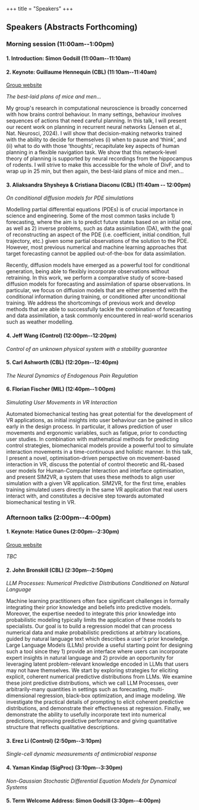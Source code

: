 +++
title = "Speakers"
+++

## Speakers (Abstracts Forthcoming)

### Morning session (11:00am--1:00pm)

#### 1. Introduction: Simon Godsill (11:00am--11:10am)

#### 2. Keynote: Guillaume Hennequin (CBL) (11:10am--11:40am)
[Group website](https://cbl.eng.cam.ac.uk/hennequin/)

*The best-laid plans of mice and men...*

My group's research in computational neuroscience is broadly concerned with how brains control behaviour. In many settings, behaviour involves sequences of actions that need careful planning. In this talk, I will present our recent work on planning in recurrent neural networks (Jensen et al., Nat. Neurosci, 2024). I will show that decision-making networks trained with the ability to decide for themselves (i) when to pause and ‘think’, and (ii) what to do with those ‘thoughts’, recapitulate key aspects of human planning in a flexible navigation task. We show that this network-level theory of planning is supported by neural recordings from the hippocampus of rodents. I will strive to make this accessible for the whole of DivF, and to wrap up in 25 min, but then again, the best-laid plans of mice and men...


#### 3. Aliaksandra Shysheya & Cristiana Diaconu (CBL) (11:40am -- 12:00pm)

*On conditional diffusion models for PDE simulations*

Modelling partial differential equations (PDEs) is of crucial importance in science and engineering. Some of the most common tasks include 1) forecasting, where the aim is to predict future states based on an initial one, as well as 2) inverse problems, such as data assimilation (DA), with the goal of reconstructing an aspect of the PDE (i.e. coefficient, initial condition, full trajectory, etc.) given some partial observations of the solution to the PDE. However, most previous numerical and machine learning approaches that target forecasting cannot be applied out-of-the-box for data assimilation.

Recently, diffusion models have emerged as a powerful tool for conditional generation, being able to flexibly incorporate observations without retraining. In this work, we perform a comparative study of score-based diffusion models for forecasting and assimilation of sparse observations. In particular, we focus on diffusion models that are either presented with the conditional information during training, or conditioned after unconditional training. We address the shortcomings of previous work and develop methods that are able to successfully tackle the combination of forecasting and data assimilation, a task commonly encountered in real-world scenarios such as weather modelling.


#### 4. Jeff Wang (Control)  (12:00pm--12:20pm)

*Control of an unknown physical system with a stability guarantee*



#### 5. Carl Ashworth (CBL) (12:20pm--12:40pm)

*The Neural Dynamics of Endogenous Pain Regulation*


#### 6. Florian Fischer (MIL) (12:40pm--1:00pm)

*Simulating User Movements in VR Interaction*

Automated biomechanical testing has great potential for the development of VR applications, as initial insights into user behaviour can be gained in silico early in the design process. In particular, it allows prediction of user movements and ergonomic variables, such as fatigue, prior to conducting user studies. In combination with mathematical methods for predicting control strategies, biomechanical models provide a powerful tool to simulate interaction movements in a time-continuous and holistic manner. In this talk, I present a novel, optimisation-driven perspective on movement-based interaction in VR, discuss the potential of control theoretic and RL-based user models for Human-Computer Interaction and interface optimisation, and present SIM2VR, a system that uses these methods to align user simulation with a given VR application. SIM2VR, for the first time, enables training simulated users directly in the same VR application that real users interact with, and constitutes a decisive step towards automated biomechanical testing in VR.


### Afternoon talks (2:00pm--4:00pm)

#### 1. Keynote: Hatice Gunes (2:00pm--2:30pm)
[Group website](https://cambridge-afar.github.io/)

*TBC*


#### 2. John Bronskill (CBL) (2:30pm--2:50pm)

*LLM Processes: Numerical Predictive Distributions Conditioned on Natural Language*

Machine learning practitioners often face significant challenges in formally integrating their prior knowledge and beliefs into predictive models. Moreover, the expertise needed to integrate this prior knowledge into probabilistic modeling typically limits the application of these models to specialists. Our goal is to build a regression model that can process numerical data and make probabilistic predictions at arbitrary locations, guided by natural language text which describes a user's prior knowledge. Large Language Models (LLMs) provide a useful starting point for designing such a tool since they 1) provide an interface where users can incorporate expert insights in natural language and 2) provide an opportunity for leveraging latent problem-relevant knowledge encoded in LLMs that users may not have themselves. We start by exploring strategies for eliciting explicit, coherent numerical predictive distributions from LLMs. We examine these joint predictive distributions, which we call LLM Processes, over arbitrarily-many quantities in settings such as forecasting, multi-dimensional regression, black-box optimization, and image modeling. We investigate the practical details of prompting to elicit coherent predictive distributions, and demonstrate their effectiveness at regression. Finally, we demonstrate the ability to usefully incorporate text into numerical predictions, improving predictive performance and giving quantitative structure that reflects qualitative descriptions.


#### 3. Erez Li (Control) (2:50pm--3:10pm)

*Single-cell dynamic measurements of antimicrobial response*



#### 4. Yaman Kindap (SigProc) (3:10pm--3:30pm)

*Non-Gaussian Stochastic Differential Equation Models for Dynamical Systems*



#### 5. Term Welcome Address: Simon Godsill (3:30pm--4:00pm)


